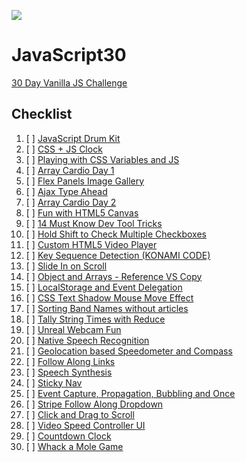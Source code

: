 ﻿![](https://javascript30.com/images/JS3-social-share.png)

# JavaScript30

[30 Day Vanilla JS Challenge ](https://github.com/wesbos/JavaScript30)

## Checklist

1. [ ] [JavaScript Drum Kit]()
2. [ ] [CSS + JS Clock]()
3. [ ] [Playing with CSS Variables and JS]()
4. [ ] [Array Cardio Day 1]()
5. [ ] [Flex Panels Image Gallery]()
6. [ ] [Ajax Type Ahead]()
7. [ ] [Array Cardio Day 2]()
8. [ ] [Fun with HTML5 Canvas]()
9. [ ] [14 Must Know Dev Tool Tricks]()
10. [ ] [Hold Shift to Check Multiple Checkboxes]()
11. [ ] [Custom HTML5 Video Player]()
12. [ ] [Key Sequence Detection (KONAMI CODE)]()
13. [ ] [Slide In on Scroll]()
14. [ ] [Object and Arrays - Reference VS Copy]()
15. [ ] [LocalStorage and Event Delegation]()
16. [ ] [CSS Text Shadow Mouse Move Effect]()
17. [ ] [Sorting Band Names without articles]()
18. [ ] [Tally String Times with Reduce]()
19. [ ] [Unreal Webcam Fun]()
20. [ ] [Native Speech Recognition]()
21. [ ] [Geolocation based Speedometer and Compass]()
22. [ ] [Follow Along Links]()
23. [ ] [Speech Synthesis]()
24. [ ] [Sticky Nav]()
25. [ ] [Event Capture, Propagation, Bubbling and Once]()
26. [ ] [Stripe Follow Along Dropdown]()
27. [ ] [Click and Drag to Scroll]()
28. [ ] [Video Speed Controller UI]()
29. [ ] [Countdown Clock]()
30. [ ] [Whack a Mole Game]()

